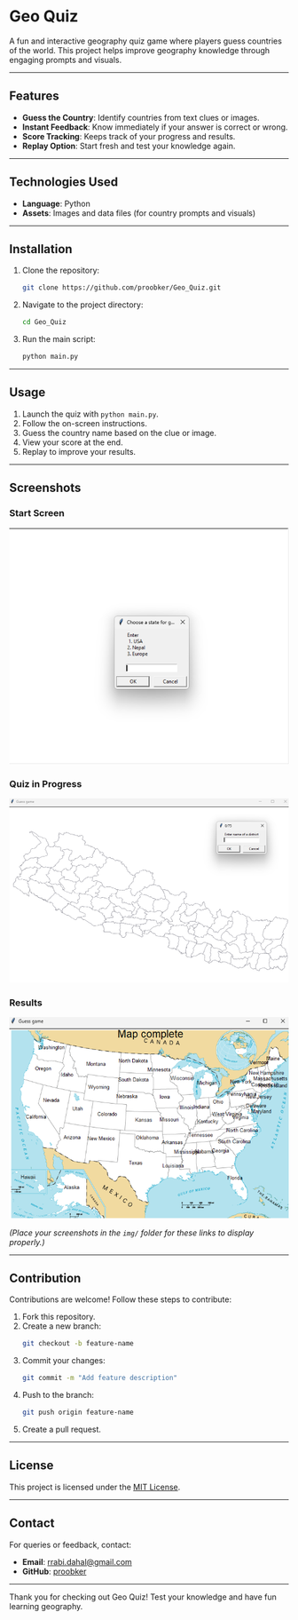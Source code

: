 # Geo Quiz

A fun and interactive geography quiz game where players guess countries of the world. This project helps improve geography knowledge through engaging prompts and visuals.

---

## Features

- **Guess the Country**: Identify countries from text clues or images.
- **Instant Feedback**: Know immediately if your answer is correct or wrong.
- **Score Tracking**: Keeps track of your progress and results.
- **Replay Option**: Start fresh and test your knowledge again.

---

## Technologies Used

- **Language**: Python  
- **Assets**: Images and data files (for country prompts and visuals)  

---

## Installation

1. Clone the repository:
   ```bash
   git clone https://github.com/proobker/Geo_Quiz.git
   ```

2. Navigate to the project directory:
   ```bash
   cd Geo_Quiz
   ```

3. Run the main script:
   ```bash
   python main.py
   ```

---

## Usage

1. Launch the quiz with `python main.py`.
2. Follow the on-screen instructions.
3. Guess the country name based on the clue or image.
4. View your score at the end.
5. Replay to improve your results.

---

## Screenshots

### Start Screen
![Start Screen](https://github.com/proobker/Geo_Quiz/raw/main/img/screenshot1.png)

### Quiz in Progress
![Quiz Question](https://github.com/proobker/Geo_Quiz/raw/main/img/screenshot2.png)

### Results
![Results](https://github.com/proobker/Geo_Quiz/raw/main/img/screenshot3.png)

*(Place your screenshots in the `img/` folder for these links to display properly.)*

---

## Contribution

Contributions are welcome! Follow these steps to contribute:

1. Fork this repository.
2. Create a new branch:
   ```bash
   git checkout -b feature-name
   ```
3. Commit your changes:
   ```bash
   git commit -m "Add feature description"
   ```
4. Push to the branch:
   ```bash
   git push origin feature-name
   ```
5. Create a pull request.

---

## License

This project is licensed under the [MIT License](LICENSE).

---

## Contact

For queries or feedback, contact:
- **Email**: rrabi.dahal@gmail.com
- **GitHub**: [proobker](https://github.com/proobker)

---

Thank you for checking out Geo Quiz! Test your knowledge and have fun learning geography.
